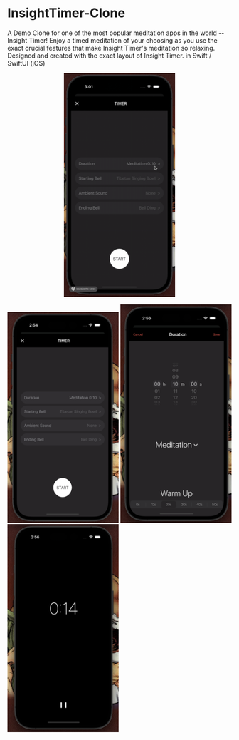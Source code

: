 # InsightTimer-Clone
A Demo Clone for one of the most popular meditation apps in the world -- Insight Timer! Enjoy a timed meditation of your choosing as you use the exact crucial features that make Insight Timer's meditation so relaxing. Designed and created with the exact layout of Insight Timer. in Swift / SwiftUI (iOS)

<div align="center">
  <img src="img/github/demo.gif" width="250">
</div>

<img src="img/github/timerInput.png" width="250">    <img src="img/github/duration.png" width="250">    <img src="img/github/timerRunning.png" width="250">
